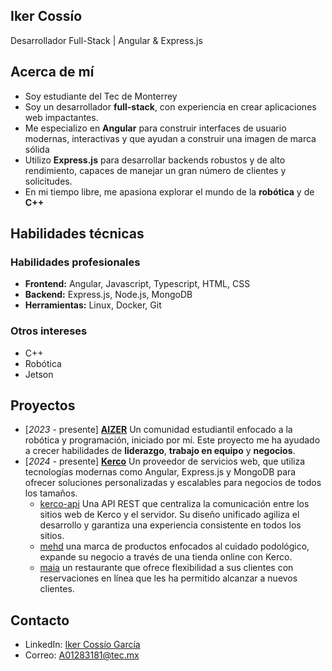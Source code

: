 ## Iker Cossío
Desarrollador Full-Stack | Angular & Express.js

## Acerca de mí
* Soy estudiante del Tec de Monterrey
* Soy un desarrollador **full-stack**, con experiencia en crear aplicaciones web impactantes.
* Me especializo en **Angular** para construir interfaces de usuario modernas, interactivas y que ayudan a construir una imagen de marca sólida
* Utilizo **Express.js** para desarrollar backends robustos y de alto rendimiento, capaces de manejar un gran número de clientes y solicitudes.
* En mi tiempo libre, me apasiona explorar el mundo de la **robótica** y de **C++**

## Habilidades técnicas

### Habilidades profesionales
 - **Frontend:** Angular, Javascript, Typescript, HTML, CSS
 - **Backend:** Express.js, Node.js, MongoDB
 - **Herramientas:** Linux, Docker, Git

### Otros intereses
 - C++
 - Robótica
 - Jetson

## Proyectos
 - [_2023_ - presente] [**AIZER**](https://github.com/AIZER-egl) Un comunidad estudiantil enfocado a la robótica y programación, iniciado por mí. Este proyecto me ha ayudado a crecer habilidades de **liderazgo**, **trabajo en equipo** y **negocios**.
 - [_2024_ - presente] [**Kerco**](https://kerco.mx/) Un proveedor de servicios web, que utiliza tecnologías modernas como Angular, Express.js y MongoDB para ofrecer soluciones personalizadas y escalables para negocios de todos los tamaños.
   - [kerco-api](https://api.kerco.mx) Una API REST que centraliza la comunicación entre los sitios web de Kerco y el servidor. Su diseño unificado agiliza el desarrollo y garantiza una experiencia consistente en todos los sitios.
   - [mehd](https://mehd.mx) una marca de productos enfocados al cuidado podológico, expande su negocio a través de una tienda online con Kerco.
   - [maia](https://maia.mx) un restaurante que ofrece flexibilidad a sus clientes con reservaciones en línea que les ha permitido alcanzar a nuevos clientes.



## Contacto
 - LinkedIn: [Iker Cossío García](https://mx.linkedin.com/in/iker-coss%C3%ADo-garc%C3%ADa-97aa3924b)
 - Correo: [A01283181@tec.mx](mailto:A01283181@tec.mx)
